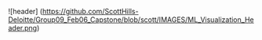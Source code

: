 ![header] (https://github.com/ScottHills-Deloitte/Group09_Feb06_Capstone/blob/scott/IMAGES/ML_Visualization_Header.png)


